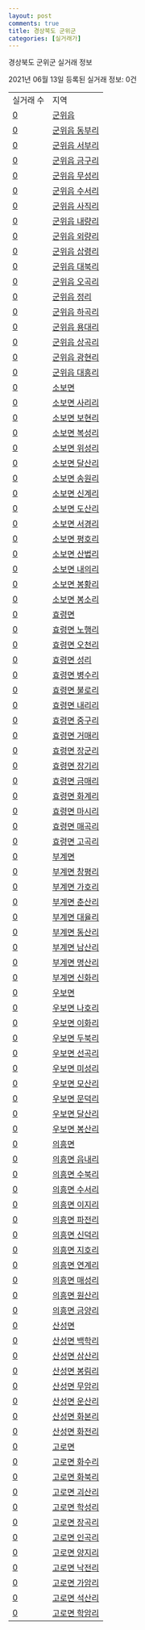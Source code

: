 ```yaml
---
layout: post
comments: true
title: 경상북도 군위군
categories: [실거래가]
---
```


경상북도 군위군 실거래 정보

2021년 06월 13일 등록된 실거래 정보: 0건


<table class="sortable">
  <tr>
    <td>실거래 수</td>
    <td>지역</td>
  </tr>

  
  <tr class="item">
    <td><a href="4772025000.html">0</a></td>
    <td><a href="4772025000.html">군위읍</a></td>
  </tr>
    

  <tr class="item">
    <td><a href="4772025021.html">0</a></td>
    <td><a href="4772025021.html">군위읍 동부리</a></td>
  </tr>
    

  <tr class="item">
    <td><a href="4772025022.html">0</a></td>
    <td><a href="4772025022.html">군위읍 서부리</a></td>
  </tr>
    

  <tr class="item">
    <td><a href="4772025023.html">0</a></td>
    <td><a href="4772025023.html">군위읍 금구리</a></td>
  </tr>
    

  <tr class="item">
    <td><a href="4772025024.html">0</a></td>
    <td><a href="4772025024.html">군위읍 무성리</a></td>
  </tr>
    

  <tr class="item">
    <td><a href="4772025025.html">0</a></td>
    <td><a href="4772025025.html">군위읍 수서리</a></td>
  </tr>
    

  <tr class="item">
    <td><a href="4772025026.html">0</a></td>
    <td><a href="4772025026.html">군위읍 사직리</a></td>
  </tr>
    

  <tr class="item">
    <td><a href="4772025027.html">0</a></td>
    <td><a href="4772025027.html">군위읍 내량리</a></td>
  </tr>
    

  <tr class="item">
    <td><a href="4772025028.html">0</a></td>
    <td><a href="4772025028.html">군위읍 외량리</a></td>
  </tr>
    

  <tr class="item">
    <td><a href="4772025029.html">0</a></td>
    <td><a href="4772025029.html">군위읍 삽령리</a></td>
  </tr>
    

  <tr class="item">
    <td><a href="4772025030.html">0</a></td>
    <td><a href="4772025030.html">군위읍 대북리</a></td>
  </tr>
    

  <tr class="item">
    <td><a href="4772025031.html">0</a></td>
    <td><a href="4772025031.html">군위읍 오곡리</a></td>
  </tr>
    

  <tr class="item">
    <td><a href="4772025032.html">0</a></td>
    <td><a href="4772025032.html">군위읍 정리</a></td>
  </tr>
    

  <tr class="item">
    <td><a href="4772025033.html">0</a></td>
    <td><a href="4772025033.html">군위읍 하곡리</a></td>
  </tr>
    

  <tr class="item">
    <td><a href="4772025034.html">0</a></td>
    <td><a href="4772025034.html">군위읍 용대리</a></td>
  </tr>
    

  <tr class="item">
    <td><a href="4772025035.html">0</a></td>
    <td><a href="4772025035.html">군위읍 상곡리</a></td>
  </tr>
    

  <tr class="item">
    <td><a href="4772025036.html">0</a></td>
    <td><a href="4772025036.html">군위읍 광현리</a></td>
  </tr>
    

  <tr class="item">
    <td><a href="4772025037.html">0</a></td>
    <td><a href="4772025037.html">군위읍 대흥리</a></td>
  </tr>
    

  <tr class="item">
    <td><a href="4772031000.html">0</a></td>
    <td><a href="4772031000.html">소보면</a></td>
  </tr>
    

  <tr class="item">
    <td><a href="4772031036.html">0</a></td>
    <td><a href="4772031036.html">소보면 사리리</a></td>
  </tr>
    

  <tr class="item">
    <td><a href="4772031037.html">0</a></td>
    <td><a href="4772031037.html">소보면 보현리</a></td>
  </tr>
    

  <tr class="item">
    <td><a href="4772031038.html">0</a></td>
    <td><a href="4772031038.html">소보면 복성리</a></td>
  </tr>
    

  <tr class="item">
    <td><a href="4772031039.html">0</a></td>
    <td><a href="4772031039.html">소보면 위성리</a></td>
  </tr>
    

  <tr class="item">
    <td><a href="4772031040.html">0</a></td>
    <td><a href="4772031040.html">소보면 달산리</a></td>
  </tr>
    

  <tr class="item">
    <td><a href="4772031041.html">0</a></td>
    <td><a href="4772031041.html">소보면 송원리</a></td>
  </tr>
    

  <tr class="item">
    <td><a href="4772031042.html">0</a></td>
    <td><a href="4772031042.html">소보면 신계리</a></td>
  </tr>
    

  <tr class="item">
    <td><a href="4772031043.html">0</a></td>
    <td><a href="4772031043.html">소보면 도산리</a></td>
  </tr>
    

  <tr class="item">
    <td><a href="4772031044.html">0</a></td>
    <td><a href="4772031044.html">소보면 서경리</a></td>
  </tr>
    

  <tr class="item">
    <td><a href="4772031045.html">0</a></td>
    <td><a href="4772031045.html">소보면 평호리</a></td>
  </tr>
    

  <tr class="item">
    <td><a href="4772031046.html">0</a></td>
    <td><a href="4772031046.html">소보면 산법리</a></td>
  </tr>
    

  <tr class="item">
    <td><a href="4772031047.html">0</a></td>
    <td><a href="4772031047.html">소보면 내의리</a></td>
  </tr>
    

  <tr class="item">
    <td><a href="4772031048.html">0</a></td>
    <td><a href="4772031048.html">소보면 봉황리</a></td>
  </tr>
    

  <tr class="item">
    <td><a href="4772031049.html">0</a></td>
    <td><a href="4772031049.html">소보면 봉소리</a></td>
  </tr>
    

  <tr class="item">
    <td><a href="4772032000.html">0</a></td>
    <td><a href="4772032000.html">효령면</a></td>
  </tr>
    

  <tr class="item">
    <td><a href="4772032036.html">0</a></td>
    <td><a href="4772032036.html">효령면 노행리</a></td>
  </tr>
    

  <tr class="item">
    <td><a href="4772032037.html">0</a></td>
    <td><a href="4772032037.html">효령면 오천리</a></td>
  </tr>
    

  <tr class="item">
    <td><a href="4772032038.html">0</a></td>
    <td><a href="4772032038.html">효령면 성리</a></td>
  </tr>
    

  <tr class="item">
    <td><a href="4772032039.html">0</a></td>
    <td><a href="4772032039.html">효령면 병수리</a></td>
  </tr>
    

  <tr class="item">
    <td><a href="4772032040.html">0</a></td>
    <td><a href="4772032040.html">효령면 불로리</a></td>
  </tr>
    

  <tr class="item">
    <td><a href="4772032041.html">0</a></td>
    <td><a href="4772032041.html">효령면 내리리</a></td>
  </tr>
    

  <tr class="item">
    <td><a href="4772032042.html">0</a></td>
    <td><a href="4772032042.html">효령면 중구리</a></td>
  </tr>
    

  <tr class="item">
    <td><a href="4772032043.html">0</a></td>
    <td><a href="4772032043.html">효령면 거매리</a></td>
  </tr>
    

  <tr class="item">
    <td><a href="4772032044.html">0</a></td>
    <td><a href="4772032044.html">효령면 장군리</a></td>
  </tr>
    

  <tr class="item">
    <td><a href="4772032045.html">0</a></td>
    <td><a href="4772032045.html">효령면 장기리</a></td>
  </tr>
    

  <tr class="item">
    <td><a href="4772032046.html">0</a></td>
    <td><a href="4772032046.html">효령면 금매리</a></td>
  </tr>
    

  <tr class="item">
    <td><a href="4772032047.html">0</a></td>
    <td><a href="4772032047.html">효령면 화계리</a></td>
  </tr>
    

  <tr class="item">
    <td><a href="4772032048.html">0</a></td>
    <td><a href="4772032048.html">효령면 마시리</a></td>
  </tr>
    

  <tr class="item">
    <td><a href="4772032049.html">0</a></td>
    <td><a href="4772032049.html">효령면 매곡리</a></td>
  </tr>
    

  <tr class="item">
    <td><a href="4772032050.html">0</a></td>
    <td><a href="4772032050.html">효령면 고곡리</a></td>
  </tr>
    

  <tr class="item">
    <td><a href="4772033000.html">0</a></td>
    <td><a href="4772033000.html">부계면</a></td>
  </tr>
    

  <tr class="item">
    <td><a href="4772033029.html">0</a></td>
    <td><a href="4772033029.html">부계면 창평리</a></td>
  </tr>
    

  <tr class="item">
    <td><a href="4772033030.html">0</a></td>
    <td><a href="4772033030.html">부계면 가호리</a></td>
  </tr>
    

  <tr class="item">
    <td><a href="4772033031.html">0</a></td>
    <td><a href="4772033031.html">부계면 춘산리</a></td>
  </tr>
    

  <tr class="item">
    <td><a href="4772033032.html">0</a></td>
    <td><a href="4772033032.html">부계면 대율리</a></td>
  </tr>
    

  <tr class="item">
    <td><a href="4772033033.html">0</a></td>
    <td><a href="4772033033.html">부계면 동산리</a></td>
  </tr>
    

  <tr class="item">
    <td><a href="4772033034.html">0</a></td>
    <td><a href="4772033034.html">부계면 남산리</a></td>
  </tr>
    

  <tr class="item">
    <td><a href="4772033035.html">0</a></td>
    <td><a href="4772033035.html">부계면 명산리</a></td>
  </tr>
    

  <tr class="item">
    <td><a href="4772033036.html">0</a></td>
    <td><a href="4772033036.html">부계면 신화리</a></td>
  </tr>
    

  <tr class="item">
    <td><a href="4772034000.html">0</a></td>
    <td><a href="4772034000.html">우보면</a></td>
  </tr>
    

  <tr class="item">
    <td><a href="4772034030.html">0</a></td>
    <td><a href="4772034030.html">우보면 나호리</a></td>
  </tr>
    

  <tr class="item">
    <td><a href="4772034031.html">0</a></td>
    <td><a href="4772034031.html">우보면 이화리</a></td>
  </tr>
    

  <tr class="item">
    <td><a href="4772034032.html">0</a></td>
    <td><a href="4772034032.html">우보면 두북리</a></td>
  </tr>
    

  <tr class="item">
    <td><a href="4772034033.html">0</a></td>
    <td><a href="4772034033.html">우보면 선곡리</a></td>
  </tr>
    

  <tr class="item">
    <td><a href="4772034034.html">0</a></td>
    <td><a href="4772034034.html">우보면 미성리</a></td>
  </tr>
    

  <tr class="item">
    <td><a href="4772034035.html">0</a></td>
    <td><a href="4772034035.html">우보면 모산리</a></td>
  </tr>
    

  <tr class="item">
    <td><a href="4772034036.html">0</a></td>
    <td><a href="4772034036.html">우보면 문덕리</a></td>
  </tr>
    

  <tr class="item">
    <td><a href="4772034037.html">0</a></td>
    <td><a href="4772034037.html">우보면 달산리</a></td>
  </tr>
    

  <tr class="item">
    <td><a href="4772034038.html">0</a></td>
    <td><a href="4772034038.html">우보면 봉산리</a></td>
  </tr>
    

  <tr class="item">
    <td><a href="4772035000.html">0</a></td>
    <td><a href="4772035000.html">의흥면</a></td>
  </tr>
    

  <tr class="item">
    <td><a href="4772035032.html">0</a></td>
    <td><a href="4772035032.html">의흥면 읍내리</a></td>
  </tr>
    

  <tr class="item">
    <td><a href="4772035033.html">0</a></td>
    <td><a href="4772035033.html">의흥면 수북리</a></td>
  </tr>
    

  <tr class="item">
    <td><a href="4772035034.html">0</a></td>
    <td><a href="4772035034.html">의흥면 수서리</a></td>
  </tr>
    

  <tr class="item">
    <td><a href="4772035035.html">0</a></td>
    <td><a href="4772035035.html">의흥면 이지리</a></td>
  </tr>
    

  <tr class="item">
    <td><a href="4772035036.html">0</a></td>
    <td><a href="4772035036.html">의흥면 파전리</a></td>
  </tr>
    

  <tr class="item">
    <td><a href="4772035037.html">0</a></td>
    <td><a href="4772035037.html">의흥면 신덕리</a></td>
  </tr>
    

  <tr class="item">
    <td><a href="4772035038.html">0</a></td>
    <td><a href="4772035038.html">의흥면 지호리</a></td>
  </tr>
    

  <tr class="item">
    <td><a href="4772035039.html">0</a></td>
    <td><a href="4772035039.html">의흥면 연계리</a></td>
  </tr>
    

  <tr class="item">
    <td><a href="4772035040.html">0</a></td>
    <td><a href="4772035040.html">의흥면 매성리</a></td>
  </tr>
    

  <tr class="item">
    <td><a href="4772035041.html">0</a></td>
    <td><a href="4772035041.html">의흥면 원산리</a></td>
  </tr>
    

  <tr class="item">
    <td><a href="4772035042.html">0</a></td>
    <td><a href="4772035042.html">의흥면 금양리</a></td>
  </tr>
    

  <tr class="item">
    <td><a href="4772036000.html">0</a></td>
    <td><a href="4772036000.html">산성면</a></td>
  </tr>
    

  <tr class="item">
    <td><a href="4772036028.html">0</a></td>
    <td><a href="4772036028.html">산성면 백학리</a></td>
  </tr>
    

  <tr class="item">
    <td><a href="4772036029.html">0</a></td>
    <td><a href="4772036029.html">산성면 삼산리</a></td>
  </tr>
    

  <tr class="item">
    <td><a href="4772036030.html">0</a></td>
    <td><a href="4772036030.html">산성면 봉림리</a></td>
  </tr>
    

  <tr class="item">
    <td><a href="4772036031.html">0</a></td>
    <td><a href="4772036031.html">산성면 무암리</a></td>
  </tr>
    

  <tr class="item">
    <td><a href="4772036032.html">0</a></td>
    <td><a href="4772036032.html">산성면 운산리</a></td>
  </tr>
    

  <tr class="item">
    <td><a href="4772036033.html">0</a></td>
    <td><a href="4772036033.html">산성면 화본리</a></td>
  </tr>
    

  <tr class="item">
    <td><a href="4772036034.html">0</a></td>
    <td><a href="4772036034.html">산성면 화전리</a></td>
  </tr>
    

  <tr class="item">
    <td><a href="4772037000.html">0</a></td>
    <td><a href="4772037000.html">고로면</a></td>
  </tr>
    

  <tr class="item">
    <td><a href="4772037032.html">0</a></td>
    <td><a href="4772037032.html">고로면 화수리</a></td>
  </tr>
    

  <tr class="item">
    <td><a href="4772037033.html">0</a></td>
    <td><a href="4772037033.html">고로면 화북리</a></td>
  </tr>
    

  <tr class="item">
    <td><a href="4772037034.html">0</a></td>
    <td><a href="4772037034.html">고로면 괴산리</a></td>
  </tr>
    

  <tr class="item">
    <td><a href="4772037035.html">0</a></td>
    <td><a href="4772037035.html">고로면 학성리</a></td>
  </tr>
    

  <tr class="item">
    <td><a href="4772037036.html">0</a></td>
    <td><a href="4772037036.html">고로면 장곡리</a></td>
  </tr>
    

  <tr class="item">
    <td><a href="4772037037.html">0</a></td>
    <td><a href="4772037037.html">고로면 인곡리</a></td>
  </tr>
    

  <tr class="item">
    <td><a href="4772037038.html">0</a></td>
    <td><a href="4772037038.html">고로면 양지리</a></td>
  </tr>
    

  <tr class="item">
    <td><a href="4772037039.html">0</a></td>
    <td><a href="4772037039.html">고로면 낙전리</a></td>
  </tr>
    

  <tr class="item">
    <td><a href="4772037040.html">0</a></td>
    <td><a href="4772037040.html">고로면 가암리</a></td>
  </tr>
    

  <tr class="item">
    <td><a href="4772037041.html">0</a></td>
    <td><a href="4772037041.html">고로면 석산리</a></td>
  </tr>
    

  <tr class="item">
    <td><a href="4772037042.html">0</a></td>
    <td><a href="4772037042.html">고로면 학암리</a></td>
  </tr>
    


</table>
    